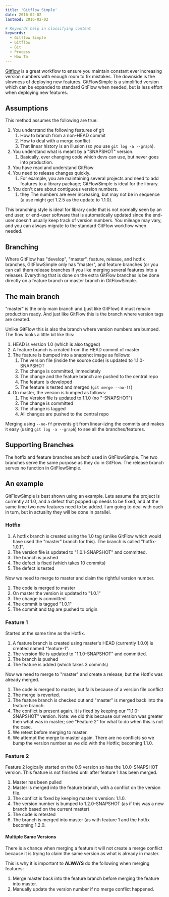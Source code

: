 ```yaml
---
title: 'Gitflow Simple'
date: 2016-02-02
lastmod: 2016-02-02

# Keywords help in classifying content
keywords:
  - Gitflow Simple
  - Gitflow
  - Git
  - Process
  - How To
---
```


[Gitflow](http://nvie.com/posts/a-successful-git-branching-model/) is a great workflow to ensure you maintain constant ever increasing version numbers with enough room to fix mistakes. The downside is the slowness of deploying new features. GitFlowSimple is a simplified version which can be expanded to standard GitFlow when needed, but is less effort when deploying new features.

<!--more-->

## Assumptions

This method assumes the following are true:

1. You understand the following features of git
    1. How to branch from a non-HEAD commit
    1. How to deal with a merge conflict
    1. That linear history is an illusion (so you use `git log -a --graph`).
1. You understand what is meant by a "SNAPSHOT" version.
    1. Basically, ever changing code which devs can use, but never goes into production.
1. You have read and understand GitFlow
1. You need to release changes quickly.
    1. For example, you are maintaining several projects and need to add features to a library package; GitFlowSimple is ideal for the library.
1. You don't care about contiguous version numbers.
    1. they The numbers are ever increasing, but may not be in sequence (a use might get 1.2.5 as the update to 1.1.0).

This branching style is ideal for library code that is not normally seen by an end user, or end-user software that is automatically updated since the end-user doesn't usually keep track of version numbers. You mileage may vary, and you can always migrate to the standard GitFlow workflow when needed.

## Branching

Where GitFlow has "develop", "master", feature, release, and hotfix branches, GitFlowSimple only has "master", and feature branches (or you can call them release branches if you like merging several features into a release). Everything that is done on the extra GitFlow branches is be done directly on a feature branch or master branch in GitFlowSimple.

## The main branch

"master" is the only main branch and (just like GitFlow) it must remain production ready. And just like GitFlow this is the branch where version tags are created.

Unlike GitFlow this is also the branch where version numbers are bumped. The flow looks a little bit like this:

1. HEAD is version 1.0 (which is also tagged)
2. A feature branch is created from the HEAD commit of master
3. The feature is bumped into a snapshot image as follows:
    1. The version file (inside the source code) is updated to 1.1.0-SNAPSHOT
    1. The change is committed, immediately
    1. The change and the feature branch are pushed to the central repo
    1. The feature is developed
    1. The feature is tested and merged (`git merge --no-ff`)
9. On master, the version is bumped as follows:
    1. The Version file is updated to 1.1.0 (no "-SNAPSHOT")
    1. The change is committed
    1. The change is tagged
    1. All changes are pushed to the central repo

Merging using `--no-ff` prevents git from linear-izing the commits and makes it easy (using `git log -a --graph`) to see all the branches/features.

## Supporting Branches

The hotfix and feature branches are both used in GitFlowSimple. The two branches serve the same purpose as they do in GitFlow. The release branch serves no function in GitFlowSimple.

## An example

GitFlowSimple is best shown using an example. Lets assume the project is currently at 1.0, and a defect that popped up needs to be fixed, and at the same time two new features need to be added. I am going to deal with each in turn, but in actuality they will be done in parallel.

### Hotfix

1. A hotfix branch is created using the 1.0 tag (unlike GitFlow which would have used the "master" branch for this). The branch is called "hotfix-1.0.1".
2. The version file is updated to "1.0.1-SNAPSHOT" and committed.
3. The branch is pushed
4. The defect is fixed (which takes 10 commits)
5. The defect is tested

Now we need to merge to master and claim the rightful version number.

1. The code is merged to master
2. On master the version is updated to "1.0.1"
3. The change is committed
4. The commit is tagged "1.0.1"
5. The commit and tag are pushed to origin

### Feature 1

Started at the same time as the Hotfix.

1. A feature branch is created using master's HEAD (currently 1.0.0) is created named "feature-1".
2. The version file is updated to "1.1.0-SNAPSHOT" and committed.
3. The branch is pushed
4. The feature is added (which takes 3 commits)

Now we need to merge to "master" and create a release, but the Hotfix was already merged.

1. The code is merged to master, but fails because of a version file conflict
2. The merge is reverted.
3. The feature branch is checked out and "master" is merged back into the feature branch.
4. The conflict is present again. It is fixed by keeping our "1.1.0-SNAPSHOT" version. Note: we did this because our version was greater then what was in master; see "Feature 2" for what to do when this is not the case.
5. We retest before merging to master.
6. We attempt the merge to master again. There are no conflicts so we bump the version number as we did with the Hotfix; becoming 1.1.0.

### Feature 2

Feature 2 logically started on the 0.9 version so has the 1.0.0-SNAPSHOT version. This feature is not finished until after feature 1 has been merged.

1. Master has been pulled
2. Master is merged into the feature branch, with a conflict on the version file.
3. The conflict is fixed by keeping master's version: 1.1.0.
4. The version number is bumped to 1.2.0-SNAPSHOT (as if this was a new branch based on the current master)
5. The code is retested
6. The branch is merged into master (as with feature 1 and the hotfix becoming 1.2.0.

#### Multiple Same Versions

There is a chance when merging a feature it will not create a merge conflict because it is trying to claim the same version as what is already in master.

This is why it is important to **ALWAYS** do the following when merging features:

1. Merge master back into the feature branch before merging the feature into master.
2. Manually update the version number if no merge conflict happened.
